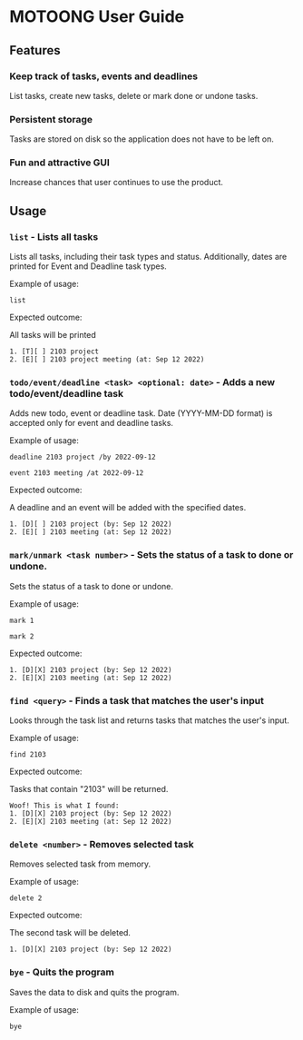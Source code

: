 # MOTOONG User Guide

## Features 

### Keep track of tasks, events and deadlines

List tasks, create new tasks, delete or mark done or undone tasks.

### Persistent storage

Tasks are stored on disk so the application does not have to be left on.

### Fun and attractive GUI

Increase chances that user continues to use the product.

## Usage

### `list` - Lists all tasks

Lists all tasks, including their task types and status. Additionally, dates are printed for Event and Deadline task types.

Example of usage: 

`list`

Expected outcome:

All tasks will be printed

```
1. [T][ ] 2103 project
2. [E][ ] 2103 project meeting (at: Sep 12 2022)
```
### `todo/event/deadline <task> <optional: date>` - Adds a new todo/event/deadline task

Adds new todo, event or deadline task. Date (YYYY-MM-DD format) is accepted only for event and deadline tasks.

Example of usage:

`deadline 2103 project /by 2022-09-12`

`event 2103 meeting /at 2022-09-12`


Expected outcome:

A deadline and an event will be added with the specified dates.

```
1. [D][ ] 2103 project (by: Sep 12 2022)
2. [E][ ] 2103 meeting (at: Sep 12 2022)
```

### `mark/unmark <task number>` - Sets the status of a task to done or undone.

Sets the status of a task to done or undone.

Example of usage:

`mark 1`

`mark 2`

Expected outcome:

```
1. [D][X] 2103 project (by: Sep 12 2022)
2. [E][X] 2103 meeting (at: Sep 12 2022)
```

### `find <query>` - Finds a task that matches the user's input

Looks through the task list and returns tasks that matches the user's input.

Example of usage:

`find 2103`


Expected outcome:

Tasks that contain "2103" will be returned.

```
Woof! This is what I found:
1. [D][X] 2103 project (by: Sep 12 2022)
2. [E][X] 2103 meeting (at: Sep 12 2022)
```

### `delete <number>` - Removes selected task

Removes selected task from memory.

Example of usage:

`delete 2`

Expected outcome:

The second task will be deleted.

```
1. [D][X] 2103 project (by: Sep 12 2022)
```

### `bye` - Quits the program

Saves the data to disk and quits the program.

Example of usage:

`bye`